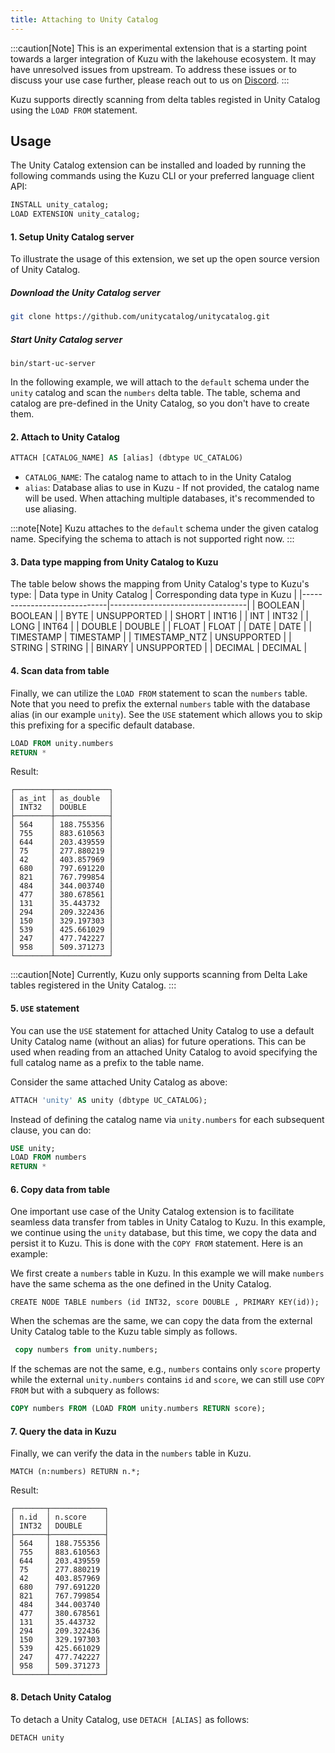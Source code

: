 ```yaml
---
title: Attaching to Unity Catalog
---
```


:::caution[Note]
This is an experimental extension that is a starting point towards a larger integration
of Kuzu with the lakehouse ecosystem. It may have unresolved issues from upstream. To address these
issues or to discuss your use case further, please reach out to us on [Discord](https://kuzudb.com/chat).
:::

Kuzu supports directly scanning from delta tables registed in Unity Catalog using the `LOAD FROM` statement.

## Usage

The Unity Catalog extension can be installed and loaded by running the following commands using the Kuzu CLI
or your preferred language client API:

```sql
INSTALL unity_catalog;
LOAD EXTENSION unity_catalog;
```

#### 1. Setup Unity Catalog server

To illustrate the usage of this extension, we set up the open source version of Unity Catalog.
##### Download the Unity Catalog server
```bash
git clone https://github.com/unitycatalog/unitycatalog.git
```

##### Start Unity Catalog server
```
bin/start-uc-server
```

In the following example, we will attach to the `default` schema under the `unity` catalog and scan the `numbers` delta table.
The table, schema and catalog are pre-defined in the Unity Catalog, so you don't have to create them.
#### 2. Attach to Unity Catalog

```sql
ATTACH [CATALOG_NAME] AS [alias] (dbtype UC_CATALOG)
```

- `CATALOG_NAME`: The catalog name to attach to in the Unity Catalog
- `alias`: Database alias to use in Kuzu - If not provided, the catalog name will be used.
  When attaching multiple databases, it's recommended to use aliasing.

:::note[Note]
Kuzu attaches to the `default` schema under the given catalog name. Specifying the schema to attach is not supported right now.
:::

#### 3. Data type mapping from Unity Catalog to Kuzu

The table below shows the mapping from Unity Catalog's type to Kuzu's type:
| Data type in Unity Catalog         | Corresponding data type in Kuzu |
|-----------------------------|----------------------------------|
| BOOLEAN                     | BOOLEAN                           |
| BYTE                        | UNSUPPORTED                          |
| SHORT                       | INT16                                 |
| INT                    | INT32                                 |
| LONG                       | INT64                                 |
| DOUBLE                     | DOUBLE                                 |
| FLOAT                      | FLOAT                                 |
| DATE                    | DATE                                 |
| TIMESTAMP                    | TIMESTAMP                                 |
| TIMESTAMP_NTZ                   | UNSUPPORTED                                 |
| STRING                   | STRING                                 |
| BINARY                       | UNSUPPORTED                      |
| DECIMAL   | DECIMAL                                 |

#### 4. Scan data from table

Finally, we can utilize the `LOAD FROM` statement to scan the `numbers` table. Note that you need to prefix the 
external `numbers` table with the database alias (in our example `unity`). See the `USE` statement which allows you to
skip this prefixing for a specific default database.

```sql
LOAD FROM unity.numbers
RETURN *
```

Result:

```
┌────────┬────────────┐
│ as_int │ as_double  │
│ INT32  │ DOUBLE     │
├────────┼────────────┤
│ 564    │ 188.755356 │
│ 755    │ 883.610563 │
│ 644    │ 203.439559 │
│ 75     │ 277.880219 │
│ 42     │ 403.857969 │
│ 680    │ 797.691220 │
│ 821    │ 767.799854 │
│ 484    │ 344.003740 │
│ 477    │ 380.678561 │
│ 131    │ 35.443732  │
│ 294    │ 209.322436 │
│ 150    │ 329.197303 │
│ 539    │ 425.661029 │
│ 247    │ 477.742227 │
│ 958    │ 509.371273 │
└────────┴────────────┘
```

:::caution[Note]
Currently, Kuzu only supports scanning from Delta Lake tables registered in the Unity Catalog.
:::

#### 5. `USE` statement

You can use the `USE` statement for attached Unity Catalog to use a default Unity Catalog name (without an alias)
for future operations.
This can be used when reading from an attached Unity Catalog to avoid specifying the full catalog name
as a prefix to the table name.

Consider the same attached Unity Catalog as above:

```sql
ATTACH 'unity' AS unity (dbtype UC_CATALOG);
```

Instead of defining the catalog name via `unity.numbers` for each subsequent clause, you can do:

```sql
USE unity;
LOAD FROM numbers
RETURN *
```

#### 6. Copy data from table

One important use case of the Unity Catalog extension is to facilitate seamless data transfer from tables in Unity Catalog to Kuzu.
In this example, we continue using the `unity` database, but this time,
we copy the data and persist it to Kuzu. This is done with the `COPY FROM` statement. Here is an example:

We first create a `numbers` table in Kuzu. In this example we will make `numbers` have the same schema as the one defined in the Unity Catalog.

```cypher
CREATE NODE TABLE numbers (id INT32, score DOUBLE , PRIMARY KEY(id));
```

When the schemas are the same, we can copy the data from the external Unity Catalog table to the Kuzu table simply as follows.

```sql
 copy numbers from unity.numbers;
```
If the schemas are not the same, e.g., `numbers` contains only `score` property while the external `unity.numbers` contains
`id` and `score`, we can still use `COPY FROM` but with a subquery as follows:
```sql
COPY numbers FROM (LOAD FROM unity.numbers RETURN score);
```

#### 7. Query the data in Kuzu

Finally, we can verify the data in the `numbers` table in Kuzu.

```cypher
MATCH (n:numbers) RETURN n.*;
```

Result:
```
┌───────┬────────────┐
│ n.id  │ n.score    │
│ INT32 │ DOUBLE     │
├───────┼────────────┤
│ 564   │ 188.755356 │
│ 755   │ 883.610563 │
│ 644   │ 203.439559 │
│ 75    │ 277.880219 │
│ 42    │ 403.857969 │
│ 680   │ 797.691220 │
│ 821   │ 767.799854 │
│ 484   │ 344.003740 │
│ 477   │ 380.678561 │
│ 131   │ 35.443732  │
│ 294   │ 209.322436 │
│ 150   │ 329.197303 │
│ 539   │ 425.661029 │
│ 247   │ 477.742227 │
│ 958   │ 509.371273 │
└───────┴────────────┘
```

#### 8. Detach Unity Catalog

To detach a Unity Catalog, use `DETACH [ALIAS]` as follows:

```
DETACH unity
```
